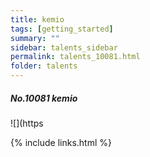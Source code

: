 ```yaml
---
title: kemio 
tags: [getting_started]
summary: ""
sidebar: talents_sidebar
permalink: talents_10081.html
folder: talents
---
```



##### No.10081 kemio

![](https




{% include links.html %}
